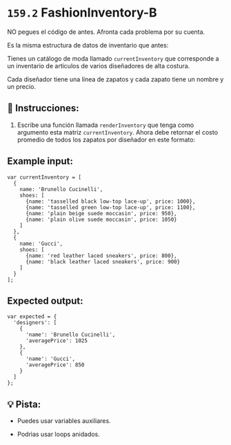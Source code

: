 # `159.2` FashionInventory-B
 
NO pegues el código de antes. Afronta cada problema por su cuenta. 

Es la misma estructura de datos de inventario que antes:  

Tienes un catálogo de moda llamado  `currentInventory` que corresponde a un inventario de artículos de varios diseñadores de alta costura. 

 Cada diseñador tiene una línea de zapatos y cada zapato tiene un nombre y un precio.

## 📝 Instrucciones:

1. Escribe una función llamada `renderInventory` que tenga como argumento esta matriz `currentInventory`. Ahora debe retornar el costo promedio de todos los zapatos por diseñador en este formato:

## Example input:

```Js
var currentInventory = [
  {
    name: 'Brunello Cucinelli',
    shoes: [
      {name: 'tasselled black low-top lace-up', price: 1000},
      {name: 'tasselled green low-top lace-up', price: 1100},
      {name: 'plain beige suede moccasin', price: 950},
      {name: 'plain olive suede moccasin', price: 1050}
    ]
  },
  {
    name: 'Gucci',
    shoes: [
      {name: 'red leather laced sneakers', price: 800},
      {name: 'black leather laced sneakers', price: 900}
    ]
  }
];
```
## Expected output:

```Js
var expected = {
  'designers': [
    {
      'name': 'Brunello Cucinelli',
      'averagePrice': 1025
    },
    {
      'name': 'Gucci',
      'averagePrice': 850
    }
  ]
};
```

## 💡 Pista:

+ Puedes usar variables auxiliares.

+ Podrìas usar loops anidados.

